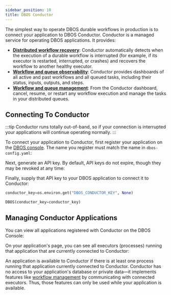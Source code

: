 ```yaml
---
sidebar_position: 10
title: DBOS Conductor
---
```


The simplest way to operate DBOS durable workflows in production is to connect your application to DBOS Conductor.
Conductor is a managed service for operating DBOS applications.
It provides:

- [**Distributed workflow recovery**](./workflow-recovery.md): Conductor automatically detects when the execution of a durable workflow is interrupted (for example, if its executor is restarted, interrupted, or crashes) and recovers the workflow to another healthy executor.
- [**Workflow and queue observability**](./workflow-management.md): Conductor provides dashboards of all active and past workflows and all queued tasks, including their status, inputs, outputs, and steps.
- [**Workflow and queue management**](./workflow-management.md): From the Conductor dashboard, cancel, resume, or restart any workflow execution and manage the tasks in your distributed queues.


## Connecting To Conductor

:::tip
Conductor runs totally out-of-band, so if your connection is interrupted your applications will continue operating normally.
:::

To connect your application to Conductor, first register your application on the [DBOS console](https://console.dbos.dev).
The name you register must match the name in `dbos-config.yaml`:

Next, generate an API key.
By default, API keys do not expire, though they may be revoked at any time:

Finally, supply that API key to your DBOS application to connect it to Conductor:
<LargeTabs groupId="language" queryString="language">
<LargeTabItem value="python" label="Python">

```python
conductor_key=os.environ.get("DBOS_CONDUCTOR_KEY", None)

DBOS(conductor_key=conductor_key)
```
</LargeTabItem>
<LargeTabItem value="typescript" label="TypeScript">
</LargeTabItem>
</LargeTabs>

## Managing Conductor Applications

You can view all applications registered with Conductor on the DBOS Console:

On your application's page, you can see all executors (processes) running that application that are currently connected to Conductor:

An application is available to Conductor if there is at least one process running that application currently connected to Conductor.
Conductor has no access to your application's database or private data&mdash;it implements features like [workflow management](./workflow-management.md) by communicating with connected executors.
Thus, those features can only be used while your application is available.